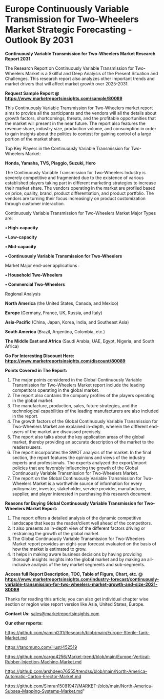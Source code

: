 # Europe Continuously Variable Transmission for Two-Wheelers Market Strategic Forecasting - Outlook By 2031

<strong>Continuously Variable Transmission for Two-Wheelers Market Research Report 2031</strong>

The Research Report on Continuously Variable Transmission for Two-Wheelers Market is a Skillful and Deep Analysis of the Present Situation and Challenges. This research report also analyzes other important trends and market drivers that will affect market growth over 2025-2031.

<strong>Request Sample Report @ <a href=https://www.marketreportsinsights.com/sample/80089>https://www.marketreportsinsights.com/sample/80089</a></strong>

This Continuously Variable Transmission for Two-Wheelers market report aims to provide all the participants and the vendors will all the details about growth factors, shortcomings, threats, and the profitable opportunities that the market will present in the near future. The report also features the revenue share, industry size, production volume, and consumption in order to gain insights about the politics to contest for gaining control of a large portion of the market share.

Top Key Players in the Continuously Variable Transmission for Two-Wheelers Market:

<strong>Honda, Yamaha, TVS, Piaggio, Suzuki, Hero</strong>

The Continuously Variable Transmission for Two-Wheelers Industry is severely competitive and fragmented due to the existence of various established players taking part in different marketing strategies to increase their market share. The vendors operating in the market are profiled based on price, quality, brand, product differentiation, and product portfolio. The vendors are turning their focus increasingly on product customization through customer interaction.

Continuously Variable Transmission for Two-Wheelers Market Major Types are:

<strong>• High-capacity

• Low-capacity

• Mid-capacity

• Continuously Variable Transmission for Two-Wheelers</strong>

Market Major end-user applications :

<strong>• Household Two-Wheelers

• Commercial Two-Wheelers</strong>

Regional Analysis

</u><strong><b>North America</b></strong> (the United States, Canada, and Mexico)

<strong><b>Europe </b></strong>(Germany, France, UK, Russia, and Italy)

<strong><b>Asia-Pacific</b></strong> (China, Japan, Korea, India, and Southeast Asia)

<strong><b>South America</b></strong> (Brazil, Argentina, Colombia, etc.)

<strong><b>The Middle East and Africa</b></strong> (Saudi Arabia, UAE, Egypt, Nigeria, and South Africa)

<strong>Go For Interesting Discount Here: <a href=https://www.marketreportsinsights.com/discount/80089>https://www.marketreportsinsights.com/discount/80089</a></strong>

<strong>Points Covered in The Report:</strong>
<ol>
  <li>The major points considered in the Global Continuously Variable Transmission for Two-Wheelers Market report include the leading competitors operating in the global market.</li>
  <li>The report also contains the company profiles of the players operating in the global market.</li>
  <li>The manufacture, production, sales, future strategies, and the technological capabilities of the leading manufacturers are also included in the report.</li>
  <li>The growth factors of the Global Continuously Variable Transmission for Two-Wheelers Market are explained in-depth, wherein the different end-users of the market are discussed precisely.</li>
  <li>The report also talks about the key application areas of the global market, thereby providing an accurate description of the market to the readers/users.</li>
  <li>The report incorporates the SWOT analysis of the market. In the final section, the report features the opinions and views of the industry experts and professionals. The experts analyzed the export/import policies that are favorably influencing the growth of the Global Continuously Variable Transmission for Two-Wheelers Market.</li>
  <li>The report on the Global Continuously Variable Transmission for Two-Wheelers Market is a worthwhile source of information for every policymaker, investor, stakeholder, service provider, manufacturer, supplier, and player interested in purchasing this research document.</li>
</ol>
<strong>Reasons for Buying Global Continuously Variable Transmission for Two-Wheelers Market Report:</strong>

<ol>
  <li>The report offers a detailed analysis of the dynamic competitive landscape that keeps the reader/client well ahead of the competitors.</li>
  <li>It also presents an in-depth view of the different factors driving or restraining the growth of the global market.</li>
  <li>The Global Continuously Variable Transmission for Two-Wheelers Market report provides an eight-year forecast evaluated on the basis of how the market is estimated to grow.</li>
  <li>It helps in making aware business decisions by having providing thorough insights insights into the global market and by making an all-inclusive analysis of the key market segments and sub-segments.</li>
</ol>
<strong>Access full Report Description, TOC, Table of Figure, Chart, etc. @ <a href=https://www.marketreportsinsights.com/industry-forecast/continuously-variable-transmission-for-two-wheelers-market-growth-and-size-2021-80089>https://www.marketreportsinsights.com/industry-forecast/continuously-variable-transmission-for-two-wheelers-market-growth-and-size-2021-80089</a></strong>


Thanks for reading this article; you can also get individual chapter wise section or region wise report version like Asia, United States, Europe.

<strong>Contact Us:</strong>
sales@marketreportsinsights.com

<strong>Our other reports:</strong>

<a href=https://github.com/yamini231/Research/blob/main/Europe-Sterile-Tank-Market.md>https://github.com/yamini231/Research/blob/main/Europe-Sterile-Tank-Market.md</a>

<a href=https://tanomuno.com/illust/452519>https://tanomuno.com/illust/452519</a>

<a href=https://github.com/cargo4256/Market-trend/blob/main/Europe-Vertical-Rubber-Injection-Machine-Market.md>https://github.com/cargo4256/Market-trend/blob/main/Europe-Vertical-Rubber-Injection-Machine-Market.md</a>

<a href=https://github.com/arshdeep76555/trendss/blob/main/North-America-Automatic-Carton-Erector-Market.md>https://github.com/arshdeep76555/trendss/blob/main/North-America-Automatic-Carton-Erector-Market.md</a>

<a href=https://github.com/Simran15081947/MARKET-/blob/main/North-America-Subsea-Mapping-Systems-Market.md>https://github.com/Simran15081947/MARKET-/blob/main/North-America-Subsea-Mapping-Systems-Market.md</a>"
